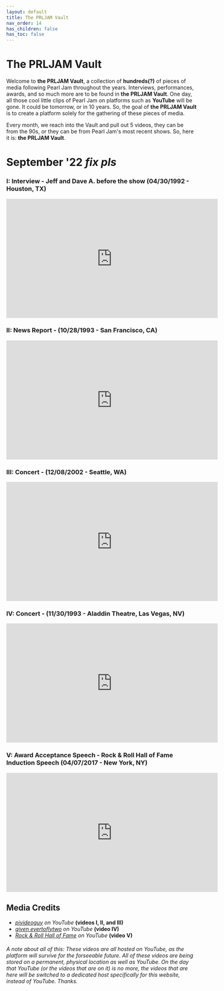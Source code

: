 ```yaml
---
layout: default
title: The PRLJAM Vault
nav_order: 14
has_children: false
has_toc: false
---
```


# The PRLJAM Vault

Welcome to **the PRLJAM Vault**, a collection of **hundreds(?)** of pieces of media following Pearl Jam throughout the years. Interviews, performances, awards, and so much more are to be found in **the PRLJAM Vault**. One day, all those cool little clips of Pearl Jam on platforms such as **YouTube** will be gone. It could be tomorrow, or in 10 years. So, the goal of **the PRLJAM Vault** is to create a platform solely for the gathering of these pieces of media. 

Every month, we reach into the Vault and pull out 5 videos, they can be from the 90s, or they can be from Pearl Jam's most recent shows. So, here it is: **the PRLJAM Vault**.

# September '22 *fix pls*

### I: **Interview** - Jeff and Dave A. before the show **(04/30/1992 - Houston, TX)**

<iframe width="560" height="315" src="https://www.youtube.com/embed/-H270ik6wsU" title="YouTube video player" frameborder="0" allow="accelerometer; autoplay; clipboard-write; encrypted-media; gyroscope; picture-in-picture" allowfullscreen></iframe>



### II: **News Report** - **(10/28/1993 - San Francisco, CA)**

<iframe width="560" height="315" src="https://www.youtube.com/embed/ihIeGkJ4msQ" title="YouTube video player" frameborder="0" allow="accelerometer; autoplay; clipboard-write; encrypted-media; gyroscope; picture-in-picture" allowfullscreen></iframe>



### III: **Concert** - **(12/08/2002 - Seattle, WA)**

<iframe width="560" height="315" src="https://www.youtube.com/embed/7ZPwrstqdXs" title="YouTube video player" frameborder="0" allow="accelerometer; autoplay; clipboard-write; encrypted-media; gyroscope; picture-in-picture" allowfullscreen></iframe>



### IV: **Concert** - **(11/30/1993 - Aladdin Theatre, Las Vegas, NV)**

<iframe width="560" height="315" src="https://www.youtube.com/embed/jxKT80yKKLw" title="YouTube video player" frameborder="0" allow="accelerometer; autoplay; clipboard-write; encrypted-media; gyroscope; picture-in-picture" allowfullscreen></iframe>



### V: **Award Acceptance Speech** - Rock & Roll Hall of Fame Induction Speech **(04/07/2017 - New York, NY)**

<iframe width="560" height="315" src="https://www.youtube.com/embed/yB1QrifcO3g" title="YouTube video player" frameborder="0" allow="accelerometer; autoplay; clipboard-write; encrypted-media; gyroscope; picture-in-picture" allowfullscreen></iframe>





## Media Credits

- *[pjvideoguy](https://www.youtube.com/user/pjvideoguy) on YouTube* **(videos I, II, and III)**
- *[given evertoflytwo](https://www.youtube.com/user/givenevertoflytwo) on YouTube* **(video IV)**
- *[Rock & Roll Hall of Fame](https://www.youtube.com/c/rockandrollhalloffame) on YouTube* **(video V)**





###### A note about all of this: *These videos are all hosted on YouTube, as the platform will survive for the forseeable future. All of these videos are being stored on a permanent, physical location as well as YouTube. On the day that YouTube (or the videos that are on it) is no more, the videos that are here will be switched to a dedicated host specifically for this website, instead of YouTube. Thanks.*

